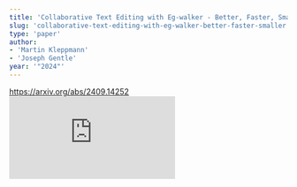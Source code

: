 ```yaml
---
title: 'Collaborative Text Editing with Eg-walker - Better, Faster, Smaller'
slug: 'collaborative-text-editing-with-eg-walker-better-faster-smaller'
type: 'paper'
author:
- 'Martin Kleppmann'
- 'Joseph Gentle'
year: '"2024"'
---
```


https://arxiv.org/abs/2409.14252
![](https://static.meri.garden/bddc4f4be2ed0d9cf3ba7b66c9489ad8.pdf)
